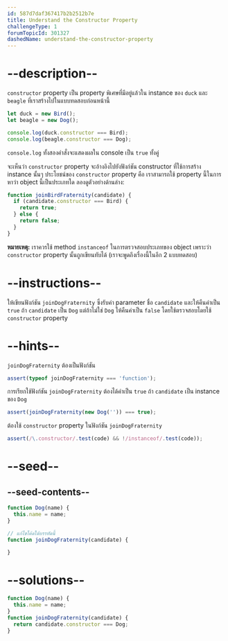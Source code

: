 ```yaml
---
id: 587d7daf367417b2b2512b7e
title: Understand the Constructor Property
challengeType: 1
forumTopicId: 301327
dashedName: understand-the-constructor-property
---
```


# --description--

`constructor` property เป็น property พิเศษที่มีอยู่แล้วใน instance ของ `duck` และ `beagle` ที่เราสร้างไปในแบบทดสอบก่อนหน้านี้

```js
let duck = new Bird();
let beagle = new Dog();

console.log(duck.constructor === Bird); 
console.log(beagle.constructor === Dog);
```

`console.log` ทั้งสองคำสั่งจะแสดงผลใน console เป็น `true` ทั้งคู่

จะเห็นว่า `constructor` property จะอ้างอิงไปยังฟังก์ชัน constructor ที่ใช้การสร้าง instance นั้นๆ
ประโยชน์ของ `constructor` property คือ เราสามารถใช้ property นี้ในการหาว่า object นี้เป็นประเภทใด ลองดูตัวอย่างด้านล่าง:

```js
function joinBirdFraternity(candidate) {
  if (candidate.constructor === Bird) {
    return true;
  } else {
    return false;
  }
}
```

**หมายเหตุ:** เราควรใช้ method `instanceof` ในการตรวจสอบประเภทของ object เพราะว่า `constructor` property นั้นถูกเขียนทับได้ (เราจะพูดถึงเรื่องนี้ในอีก 2 แบบทดสอบ)

# --instructions--

ให้เขียนฟังก์ชัน `joinDogFraternity` ซึ่งรับค่า parameter ชื่อ `candidate` 
และให้คืนค่าเป็น `true` ถ้า `candidate` เป็น `Dog` แต่ถ้าไม่ใช่ `Dog` ให้คืนค่าเป็น `false` โดยใช้ตรวจสอบโดยใช้ `constructor` property

# --hints--

`joinDogFraternity` ต้องเป็นฟังก์ชัน

```js
assert(typeof joinDogFraternity === 'function');
```

การเรียกใช้ฟังก์ชัน `joinDogFraternity` ต้องได้ค่าเป็น `true` ถ้า `candidate` เป็น instance ของ `Dog`

```js
assert(joinDogFraternity(new Dog('')) === true);
```

ต้องใช้ `constructor` property ในฟังก์ชัน `joinDogFraternity`

```js
assert(/\.constructor/.test(code) && !/instanceof/.test(code));
```

# --seed--

## --seed-contents--

```js
function Dog(name) {
  this.name = name;
}

// แก้ไขโค้ดใต้บรรทัดนี้
function joinDogFraternity(candidate) {

}
```

# --solutions--

```js
function Dog(name) {
  this.name = name;
}
function joinDogFraternity(candidate) {
  return candidate.constructor === Dog;
}
```
